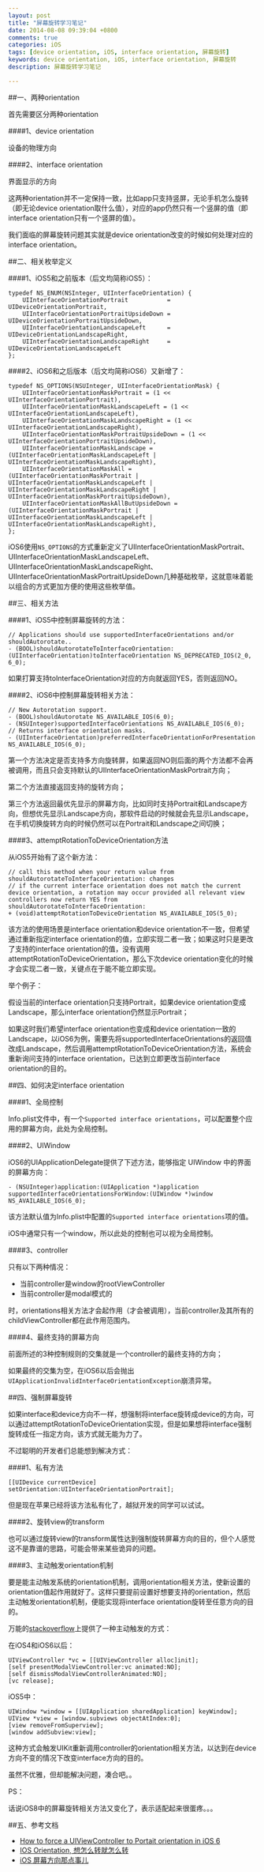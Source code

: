 ```yaml
---
layout: post
title: "屏幕旋转学习笔记"
date: 2014-08-08 09:39:04 +0800
comments: true
categories: iOS
tags: [device orientation, iOS, interface orientation, 屏幕旋转]
keywords: device orientation, iOS, interface orientation, 屏幕旋转
description: 屏幕旋转学习笔记

---
```



##一、两种orientation

首先需要区分两种orientation

####1、device orientation

设备的物理方向

####2、interface orientation

界面显示的方向

这两种orientation并不一定保持一致，比如app只支持竖屏，无论手机怎么旋转（即无论device orientation取什么值），对应的app仍然只有一个竖屏的值（即interface orientation只有一个竖屏的值）。

我们面临的屏幕旋转问题其实就是device orientation改变的时候如何处理对应的interface orientation。

<!-- more -->

##二、相关枚举定义
 
####1、iOS5和之前版本（后文均简称iOS5）：

```
typedef NS_ENUM(NSInteger, UIInterfaceOrientation) {
    UIInterfaceOrientationPortrait           = UIDeviceOrientationPortrait,
    UIInterfaceOrientationPortraitUpsideDown = UIDeviceOrientationPortraitUpsideDown,
    UIInterfaceOrientationLandscapeLeft      = UIDeviceOrientationLandscapeRight,
    UIInterfaceOrientationLandscapeRight     = UIDeviceOrientationLandscapeLeft
};
```

####2、iOS6和之后版本（后文均简称iOS6）又新增了：

```
typedef NS_OPTIONS(NSUInteger, UIInterfaceOrientationMask) {
    UIInterfaceOrientationMaskPortrait = (1 << UIInterfaceOrientationPortrait),
    UIInterfaceOrientationMaskLandscapeLeft = (1 << UIInterfaceOrientationLandscapeLeft),
    UIInterfaceOrientationMaskLandscapeRight = (1 << UIInterfaceOrientationLandscapeRight),
    UIInterfaceOrientationMaskPortraitUpsideDown = (1 << UIInterfaceOrientationPortraitUpsideDown),
    UIInterfaceOrientationMaskLandscape = (UIInterfaceOrientationMaskLandscapeLeft | UIInterfaceOrientationMaskLandscapeRight),
    UIInterfaceOrientationMaskAll = (UIInterfaceOrientationMaskPortrait | UIInterfaceOrientationMaskLandscapeLeft | UIInterfaceOrientationMaskLandscapeRight | UIInterfaceOrientationMaskPortraitUpsideDown),
    UIInterfaceOrientationMaskAllButUpsideDown = (UIInterfaceOrientationMaskPortrait | UIInterfaceOrientationMaskLandscapeLeft | UIInterfaceOrientationMaskLandscapeRight),
};
```


iOS6使用`NS_OPTIONS`的方式重新定义了UIInterfaceOrientationMaskPortrait、UIInterfaceOrientationMaskLandscapeLeft、UIInterfaceOrientationMaskLandscapeRight、UIInterfaceOrientationMaskPortraitUpsideDown几种基础枚举，这就意味着能以组合的方式更加方便的使用这些枚举值。

##三、相关方法

####1、iOS5中控制屏幕旋转的方法：

```
// Applications should use supportedInterfaceOrientations and/or shouldAutorotate..
- (BOOL)shouldAutorotateToInterfaceOrientation:(UIInterfaceOrientation)toInterfaceOrientation NS_DEPRECATED_IOS(2_0, 6_0);
```
如果打算支持toInterfaceOrientation对应的方向就返回YES，否则返回NO。


####2、iOS6中控制屏幕旋转相关方法：

```
// New Autorotation support.
- (BOOL)shouldAutorotate NS_AVAILABLE_IOS(6_0);
- (NSUInteger)supportedInterfaceOrientations NS_AVAILABLE_IOS(6_0);
// Returns interface orientation masks.
- (UIInterfaceOrientation)preferredInterfaceOrientationForPresentation NS_AVAILABLE_IOS(6_0);

```

第一个方法决定是否支持多方向旋转屏，如果返回NO则后面的两个方法都不会再被调用，而且只会支持默认的UIInterfaceOrientationMaskPortrait方向；

第二个方法直接返回支持的旋转方向；

第三个方法返回最优先显示的屏幕方向，比如同时支持Portrait和Landscape方向，但想优先显示Landscape方向，那软件启动的时候就会先显示Landscape，在手机切换旋转方向的时候仍然可以在Portrait和Landscape之间切换；


####3、attemptRotationToDeviceOrientation方法

从iOS5开始有了这个新方法：

```
// call this method when your return value from shouldAutorotateToInterfaceOrientation: changes
// if the current interface orientation does not match the current device orientation, a rotation may occur provided all relevant view controllers now return YES from shouldAutorotateToInterfaceOrientation:
+ (void)attemptRotationToDeviceOrientation NS_AVAILABLE_IOS(5_0);
```

该方法的使用场景是interface orientation和device orientation不一致，但希望通过重新指定interface orientation的值，立即实现二者一致；如果这时只是更改了支持的interface orientation的值，没有调用attemptRotationToDeviceOrientation，那么下次device orientation变化的时候才会实现二者一致，关键点在于能不能立即实现。

举个例子：

假设当前的interface orientation只支持Portrait，如果device orientation变成Landscape，那么interface orientation仍然显示Portrait；

如果这时我们希望interface orientation也变成和device orientation一致的Landscape，以iOS6为例，需要先将supportedInterfaceOrientations的返回值改成Landscape，然后调用attemptRotationToDeviceOrientation方法，系统会重新询问支持的interface orientation，已达到立即更改当前interface orientation的目的。


##四、如何决定interface orientation

####1、全局控制

Info.plist文件中，有一个`Supported interface orientations`，可以配置整个应用的屏幕方向，此处为全局控制。


####2、UIWindow

iOS6的UIApplicationDelegate提供了下述方法，能够指定 UIWindow 中的界面的屏幕方向：

```
- (NSUInteger)application:(UIApplication *)application supportedInterfaceOrientationsForWindow:(UIWindow *)window  NS_AVAILABLE_IOS(6_0);
```
该方法默认值为Info.plist中配置的`Supported interface orientations`项的值。

iOS中通常只有一个window，所以此处的控制也可以视为全局控制。

####3、controller

只有以下两种情况：

* 当前controller是window的rootViewController
* 当前controller是modal模式的

时，orientations相关方法才会起作用（才会被调用），当前controller及其所有的childViewController都在此作用范围内。

####4、最终支持的屏幕方向

前面所述的3种控制规则的交集就是一个controller的最终支持的方向；

如果最终的交集为空，在iOS6以后会抛出`UIApplicationInvalidInterfaceOrientationException`崩溃异常。


##四、强制屏幕旋转

如果interface和device方向不一样，想强制将interface旋转成device的方向，可以通过attemptRotationToDeviceOrientation实现，但是如果想将interface强制旋转成任一指定方向，该方式就无能为力了。

不过聪明的开发者们总能想到解决方式：

####1、私有方法

```
[[UIDevice currentDevice] setOrientation:UIInterfaceOrientationPortrait];
```
但是现在苹果已经将该方法私有化了，越狱开发的同学可以试试。


####2、旋转view的transform

也可以通过旋转view的transform属性达到强制旋转屏幕方向的目的，但个人感觉这不是靠谱的思路，可能会带来某些诡异的问题。


####3、主动触发orientation机制


要是能主动触发系统的orientation机制，调用orientation相关方法，使新设置的orientation值起作用就好了。这样只要提前设置好想要支持的orientation，然后主动触发orientation机制，便能实现将interface orientation旋转至任意方向的目的。

万能的[stackoverflow](http://stackoverflow.com/a/14445888/2293677)上提供了一种主动触发的方式：

在iOS4和iOS6以后：

```
UIViewController *vc = [[UIViewController alloc]init];
[self presentModalViewController:vc animated:NO];
[self dismissModalViewControllerAnimated:NO];
[vc release];
```

iOS5中：

```
UIWindow *window = [[UIApplication sharedApplication] keyWindow];
UIView *view = [window.subviews objectAtIndex:0];
[view removeFromSuperview];
[window addSubview:view];
```
这种方式会触发UIKit重新调用controller的orientation相关方法，以达到在device方向不变的情况下改变interface方向的目的。

虽然不优雅，但却能解决问题，凑合吧。。


PS：

话说iOS8中的屏幕旋转相关方法又变化了，表示适配起来很蛋疼。。。


##五、参考文档

* [How to force a UIViewController to Portait orientation in iOS 6](http://stackoverflow.com/a/14445888/2293677)
* [IOS Orientation, 想怎么转就怎么转](http://www.cnblogs.com/jhzhu/p/3480885.html)
* [iOS 屏幕方向那点事儿](http://zhenby.com/blog/2013/08/20/talk-ios-orientation/)
